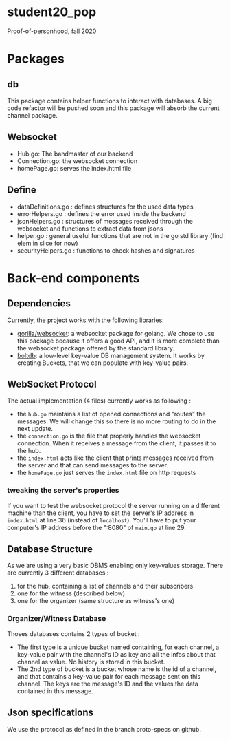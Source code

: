 # student20_pop
Proof-of-personhood, fall 2020

# Packages

## db 
This package contains helper functions to interact with databases. A big code refactor will be pushed soon and this package will absorb the current channel package.

## Websocket 
- Hub.go: The bandmaster of our backend
- Connection.go: the websocket connection
- homePage.go: serves the index.html file
    
## Define    
- dataDefinitions.go : defines structures for the used data types
- errorHelpers.go : defines the error used inside the backend
- jsonHelpers.go : structures of messages received through the websocket and functions to extract data from jsons
- helper.go : general useful functions that are not in the go std library (find elem in slice for now)
- securityHelpers.go : functions to check hashes and signatures


# Back-end components

## Dependencies
Currently, the project works with the following libraries:
* [gorilla/websocket](https://github.com/gorilla/websocket): a websocket package for golang. We chose to use this 
package because it offers a good API, and it is more complete than the websocket package offered by the standard library.
* [boltdb](https://github.com/boltdb/bolt): a low-level key-value DB management system. It works by creating Buckets, 
that we can populate with key-value pairs.

## WebSocket Protocol
The actual implementation (4 files) currently works as following :
* the `hub.go` maintains a list of opened connections and "routes" the messages. We will change this so there is no more routing to do in the next update.
* the `connection.go` is the file that properly handles the websocket connection. When it receives a message from the client, it passes 
it to the hub.
* the `index.html` acts like the client that prints messages received from the server and that can send messages to the server.
* the `homePage.go` just serves the `index.html` file on http requests
### tweaking the server's properties 
If you want to test the websocket protocol the server running on a different machine than the client, you have to set the
server's IP address in `index.html`  at line 36 (instead of `localhost`). You'll have to put your computer's IP address
before the ":8080" of `main.go` at line 29.

## Database Structure
As we are using a very basic DBMS enabling only key-values storage. There are currently 3 different databases :
1. for the hub, containing a list of channels and their subscribers
2. one for the witness (described below)
3. one for the organizer (same structure as witness's one)

### Organizer/Witness Database
Thoses databases contains 2 types of bucket :
* The first type is a unique bucket named containing, for each channel, a key-value pair with the channel's ID as key and all the infos about that channel as value. No history is stored in this bucket.
* The 2nd type of bucket is a bucket whose name is the id of a channel, and that contains a key-value pair for each message sent on this channel. The keys are the message's ID and the values the data contained in this message.

## Json specifications

We use the protocol as defined in the branch proto-specs on github.